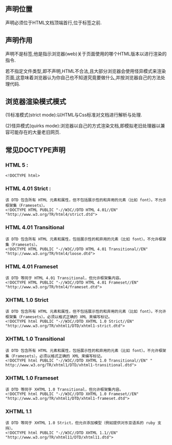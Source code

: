 ## 声明位置

  声明必须位于HTML文档顶端首行,位于<html>标签之前.
  
## 声明作用

  <!DOCTYPE>声明不是标签,他是指示浏览器(web)关于页面使用的哪个HTML版本以进行渲染的指令.
  若不指定文件类型,即不声明,HTML不合法,且大部分浏览器会使用怪异模式来渲染页面,这意味着浏览器认为你自己也不知道究竟要做什么,并按浏览器自己的方法处理代码.
  
## 浏览器渲染模式模式

  (1)标准模式(strict mode):以HTML与Css标准对文档进行解析与处理.
  
  (2)怪异模式(quirks mode):浏览器以自己的方式渲染文档,即模拟老旧处理器以兼容可能存在的大量老旧网页.
  
## 常见DOCTYPE声明

  ### HTML 5  :
    <!DOCTYPE html>
  ### HTML 4.01 Strict :
    该 DTD 包含所有 HTML 元素和属性，但不包括展示性的和弃用的元素（比如 font）。不允许框架集（Framesets）。
    <!DOCTYPE HTML PUBLIC "-//W3C//DTD HTML 4.01//EN" "http://www.w3.org/TR/html4/strict.dtd">
  ### HTML 4.01 Transitional
    该 DTD 包含所有 HTML 元素和属性，包括展示性的和弃用的元素（比如 font）。不允许框架集（Framesets）。
    <!DOCTYPE HTML PUBLIC "-//W3C//DTD HTML 4.01 Transitional//EN" 
    "http://www.w3.org/TR/html4/loose.dtd">
  ### HTML 4.01 Frameset
    该 DTD 等同于 HTML 4.01 Transitional，但允许框架集内容。
    <!DOCTYPE HTML PUBLIC "-//W3C//DTD HTML 4.01 Frameset//EN" 
    "http://www.w3.org/TR/html4/frameset.dtd">
  ### XHTML 1.0 Strict
    该 DTD 包含所有 HTML 元素和属性，但不包括展示性的和弃用的元素（比如 font）。不允许框架集（Framesets）。必须以格式正确的 XML 来编写标记。
    <!DOCTYPE html PUBLIC "-//W3C//DTD XHTML 1.0 Strict//EN" 
    "http://www.w3.org/TR/xhtml1/DTD/xhtml1-strict.dtd">
  ### XHTML 1.0 Transitional
    该 DTD 包含所有 HTML 元素和属性，包括展示性的和弃用的元素（比如 font）。不允许框架集（Framesets）。必须以格式正确的 XML 来编写标记。
    <!DOCTYPE html PUBLIC "-//W3C//DTD XHTML 1.0 Transitional//EN" "
    http://www.w3.org/TR/xhtml1/DTD/xhtml1-transitional.dtd">
  ### XHTML 1.0 Frameset
    该 DTD 等同于 XHTML 1.0 Transitional，但允许框架集内容。
    <!DOCTYPE html PUBLIC "-//W3C//DTD XHTML 1.0 Frameset//EN" 
    "http://www.w3.org/TR/xhtml1/DTD/xhtml1-frameset.dtd">
  ### XHTML 1.1
    该 DTD 等同于 XHTML 1.0 Strict，但允许添加模型（例如提供对东亚语系的 ruby 支持）。
    <!DOCTYPE html PUBLIC "-//W3C//DTD XHTML 1.1//EN" "http://www.w3.org/TR/xhtml11/DTD/xhtml11.dtd">
    
